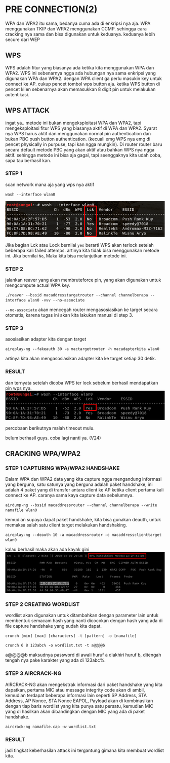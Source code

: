 # PRE CONNECTION(2)
WPA dan WPA2 itu sama, bedanya cuma ada di enkripsi nya aja. WPA menggunakan TKIP dan WPA2 menggunakan CCMP. sehingga cara cracking nya sama dan bisa digunakan untuk keduanya. keduanya lebih secure dari WEP

## WPS
WPS adalah fitur yang biasanya ada ketika kita menggunakan WPA dan WPA2. WPS ini sebenarnya ngga ada hubungan nya sama enkripsi yang digunakan WPA dan WPA2. dengan WPA client ga perlu masukin key untuk connect ke AP. cukup pencet tombol wps button aja. ketika WPS button di pencet klien sebenarnya akan memasukkan 8 digit pin untuk melakukan autentikasi. 

## WPS ATTACK
ingat ya.. metode ini bukan mengeksploitasi WPA dan WPA2, tapi mengeksploitasi fitur WPS yang biasanya aktif di WPA dan WPA2. Syarat nya WPS harus aktif dan menggunakan normal pin authentication dan bukan PBC push button authentication. (kecuali emg WPS nya emg di pencet physically in purpuse, tapi kan ngga mungkin).
Di router router baru secara default metode PBC yang akan aktif atau bahkan WPS nya ngga aktif. sehingga metode ini bisa aja gagal, tapi seenggaknya kita udah coba, sapa tau berhasil kan. 

### STEP 1
scan network mana aja yang wps nya aktif

```
wash --interface wlan0
```

![wash](Assets/wash.png)

Jika bagian Lck atau Lock bernilai `yes` berarti WPS akan terlock setelah beberapa kali failed attemps. artinya kita tidak bisa menggunakan metode ini. Jika bernilai `No`, Maka kita bisa melanjutkan metode ini. 

### STEP 2
jalankan reaver yang akan membruteforce pin, yang akan digunakan untuk mengcompute actual WPA key. 
```
./reaver --bssid macaddresstargetrouter --channel channelberapa --interface wlan0 -vvv --no-associate
```
`--no-associate` akan mencegah router mengasosiasikan ke target secara otomatis, karena tugas ini akan kita lakukan manual di step 3. 

### STEP 3
asosiasikan adapter kita dengan target
```
aireplay-ng --fakeauth 30 -a mactargetrouter -h macadapterkita wlan0
```
artinya kita akan mengasosiasikan adapter kita ke target setiap 30 detik. 
 
### RESULT
dan ternyata setelah dicoba WPS ter lock sebelum berhasil mendapatkan pin wps nya. 
![wpslock](Assets/washlock.png)

percobaan berikutnya malah timeout mulu.

belum berhasil guys. coba lagi nanti ya. (V24)

## CRACKING WPA/WPA2

### STEP 1 CAPTURING WPA/WPA2 HANDSHAKE 
Dalam WPA dan WPA2 data yang kita capture ngga mengandung informasi yang berguna, satu satunya yang berguna adalah paket handshake, ini adalah 4 paket yang di transfer antara client ke AP ketika client pertama kali connect ke AP. caranya sama kaya capture data sebelumnya.

```
airdump-ng --bssid macaddressrouter --channel channelberapa --write namafile wlan0
```

kemudian supaya dapat paket handshake, kita bisa gunakan deauth, untuk memaksa salah satu client target melakukan handshaking.

```
aireplay-ng --deauth 10 -a macaddressrouter -c macaddressclienttarget wlan0
```



kalau berhasil maka akan ada kayak gini
![handshake](Assets/handshake.png)

### STEP 2 CREATING WORDLIST
wordlist akan digunakan untuk ditambahkan dengan parameter lain untuk membentuk semacam hash yang nanti dicocokan dengan hash yang ada di file capture handshake yang sudah kita dapat.

```
crunch [min] [max] [characters] -t [pattern] -o [namafile]
```
```
crunch 6 8 123abc% -o wordlist.txt -t a@@@@b 
```
a@@@@b maksudnya password di awali huruf a diakhiri huruf b, ditengah tengah nya pake karakter yang ada di 123abc%.

### STEP 3 AIRCRACK-NG
AIRCRACK-NG akan mengekstrak informasi dari paket handshake yang kita dapatkan, pertama MIC atau message integrity code akan di ambil, kemudian terdapat beberapa informasi lain seperti SP Address, STA Address, AP Nonce, STA Nonce EAPOL, Payload akan di kombinasikan dengan tiap baris wordlist yang kita punya satu persatu,  kemudian MIC yang di hasilkan akan dibandingkan dengan MIC yang ada di paket handshake. 

```
aircrack-ng namafile.cap -w wordlist.txt 
```
### RESULT
jadi tingkat keberhasilan attack ini tergantung gimana kita membuat wordlist kita. 


